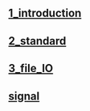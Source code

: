 ## [1_introduction](./1_unix_introduction)

## [2_standard](./2_unix_Standard)

## [3_file_IO](./3_file_IO)

## [signal](./signal)
